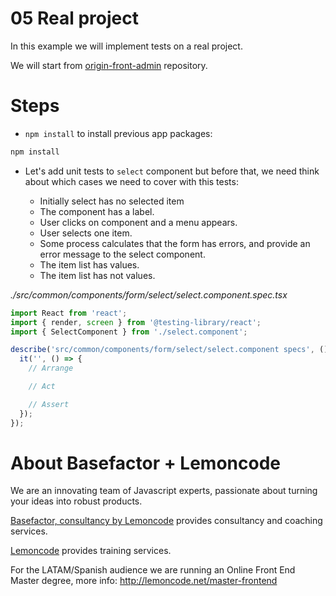 # 05 Real project

In this example we will implement tests on a real project.

We will start from [origin-front-admin](https://github.com/Lemoncode/origin-front-admin) repository.

# Steps

- `npm install` to install previous app packages:

```bash
npm install
```

- Let's add unit tests to `select` component but before that, we need think about which cases we need to cover with this tests:

    - Initially select has no selected item
    - The component has a label.
    - User clicks on component and a menu appears.
    - User selects one item.
    - Some process calculates that the form has errors, and provide an error message to the select component.
    - The item list has values.
    - The item list has not values.

_./src/common/components/form/select/select.component.spec.tsx_

```javascript
import React from 'react';
import { render, screen } from '@testing-library/react';
import { SelectComponent } from './select.component';

describe('src/common/components/form/select/select.component specs', () => {
  it('', () => {
    // Arrange

    // Act

    // Assert
  });
});

```

# About Basefactor + Lemoncode

We are an innovating team of Javascript experts, passionate about turning your ideas into robust products.

[Basefactor, consultancy by Lemoncode](http://www.basefactor.com) provides consultancy and coaching services.

[Lemoncode](http://lemoncode.net/services/en/#en-home) provides training services.

For the LATAM/Spanish audience we are running an Online Front End Master degree, more info: http://lemoncode.net/master-frontend
